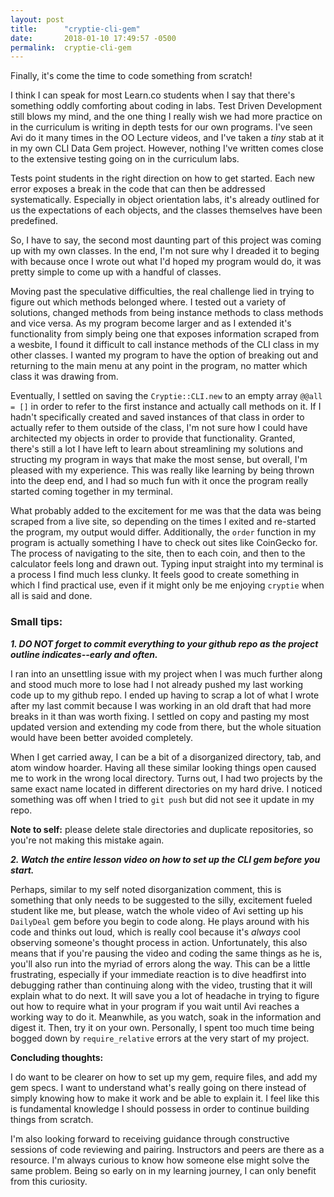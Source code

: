 ```yaml
---
layout: post
title:      "cryptie-cli-gem"
date:       2018-01-10 17:49:57 -0500
permalink:  cryptie-cli-gem
---
```



Finally, it's come the time to code something from scratch!

I think I can speak for most Learn.co students when I say that there's something oddly comforting about coding in labs. Test Driven Development still blows my mind, and the one thing I really wish we had more practice on in the curriculum is writing in depth tests for our own programs. I've seen Avi do it many times in the OO Lecture videos, and I've taken a *tiny* stab at it in my own CLI Data Gem project. However, nothing I've written comes close to the extensive testing going on in the curriculum labs.

Tests point students in the right direction on how to get started. Each new error exposes a break in the code that can then be addressed systematically. Especially in object orientation labs, it's already outlined for us the expectations of each objects, and the classes themselves have been predefined.

So, I have to say, the second most daunting part of this project was coming up with my own classes. In the end, I'm not sure why I dreaded it to beging with because once I wrote out what I'd hoped my program would do, it was pretty simple to come up with a handful of classes.

Moving past the speculative difficulties, the real challenge lied in trying to figure out which methods belonged where. I tested out a variety of solutions, changed methods from being instance methods to class methods and vice versa. As my program become larger and as I extended it's functionality from simply being one that exposes information scraped from a wesbite, I found it difficult to call instance methods of the CLI class in my other classes. I wanted my program to have the option of breaking out and returning to the main menu at any point in the program, no matter which class it was drawing from.

Eventually, I settled on saving the `Cryptie::CLI.new` to an empty array `@@all = []` in order to refer to the first instance and actually call methods on it. If I hadn't specifically created and saved instances of that class in order to actually refer to them outside of the class, I'm not sure how I could have architected my objects in order to provide that functionality. Granted, there's still a lot I have left to learn about streamlining my solutions and structing my program in ways that make the most sense, but overall, I'm pleased with my experience. This was really like learning by being thrown into the deep end, and I had so much fun with it once the program really started coming together in my terminal.

What probably added to the excitement for me was that the data was being scraped from a live site, so depending on the times I exited and re-started the program, my output would differ. Additionally, the `order` function in my program is actually something I have to check out sites like CoinGecko for. The process of navigating to the site, then to each coin, and then to the calculator feels long and drawn out. Typing input straight into my terminal is a process I find much less clunky. It feels good to create something in which I find practical use, even if it might only be me enjoying `cryptie` when all is said and done.

### **Small tips:**

***1. DO NOT forget to commit everything to your github repo as the project outline indicates--early and often.***

I ran into an unsettling issue with my project when I was much further along and stood much more to lose had I not already pushed my last working code up to my github repo. I ended up having to scrap a lot of what I wrote after my last commit because I was working in an old draft that had more breaks in it than was worth fixing. I settled on copy and pasting my most updated version and extending my code from there, but the whole situation would have been better avoided completely.

When I get carried away, I can be a bit of a disorganized directory, tab, and atom window hoarder. Having all these similar looking things open caused me to work in the wrong local directory. Turns out, I had two projects by the same exact name located in different directories on my hard drive. I noticed something was off when I tried to `git push` but did not see it update in my repo.

**Note to self:** please delete stale directories and duplicate repositories, so you're not making this mistake again.


***2. Watch the entire lesson video on how to set up the CLI gem before you start.***

Perhaps, similar to my self noted disorganization comment, this is something that only needs to be suggested to the silly, excitement fueled student like me, but please, watch the whole video of Avi setting up his `DailyDeal` gem before you begin to code along. He plays around with his code and thinks out loud, which is really cool because it's *always* cool observing someone's thought process in action. Unfortunately, this also means that if you're pausing the video and coding the same things as he is, you'll also run into the myriad of errors along the way.  This can be a little frustrating, especially if your immediate reaction is to dive headfirst into debugging rather than continuing along with the video, trusting that it will explain what to do next. It will save you a lot of headache in trying to figure out how to require what in your program if you wait until Avi reaches a working way to do it. Meanwhile, as you watch, soak in the information and digest it. Then, try it on your own. Personally, I spent too much time being bogged down by `require_relative` errors at the very start of my project.


**Concluding thoughts:**

I do want to be clearer on how to set up my gem, require files, and add my gem specs. I want to understand what's really going on there instead of simply knowing how to make it work and be able to explain it. I feel like this is fundamental knowledge I should possess in order to continue building things from scratch.

I'm also looking forward to receiving guidance through constructive sessions of code reviewing and pairing. Instructors and peers are there as a resource. I'm always curious to know how someone else might solve the same problem. Being so early on in my learning journey, I can only benefit from this curiosity.

